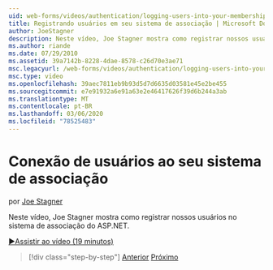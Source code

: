 ```yaml
---
uid: web-forms/videos/authentication/logging-users-into-your-membership-system
title: Registrando usuários em seu sistema de associação | Microsoft Docs
author: JoeStagner
description: Neste vídeo, Joe Stagner mostra como registrar nossos usuários no sistema de associação do ASP.NET.
ms.author: riande
ms.date: 07/29/2010
ms.assetid: 39a7142b-8228-4dae-8578-c26d70e3ae71
msc.legacyurl: /web-forms/videos/authentication/logging-users-into-your-membership-system
msc.type: video
ms.openlocfilehash: 39aec7811eb9b93d5d7d6635d03581e45e2be455
ms.sourcegitcommit: e7e91932a6e91a63e2e46417626f39d6b244a3ab
ms.translationtype: MT
ms.contentlocale: pt-BR
ms.lasthandoff: 03/06/2020
ms.locfileid: "78525483"
---
```

# <a name="logging-users-into-your-membership-system"></a>Conexão de usuários ao seu sistema de associação

por [Joe Stagner](https://github.com/JoeStagner)

Neste vídeo, Joe Stagner mostra como registrar nossos usuários no sistema de associação do ASP.NET.

[&#9654;Assistir ao vídeo (19 minutos)](https://channel9.msdn.com/Blogs/ASP-NET-Site-Videos/logging-users-into-your-membership-system)

> [!div class="step-by-step"]
> [Anterior](adding-users-to-your-membership-system.md)
> [Próximo](implement-the-registration-verification-pattern.md)
